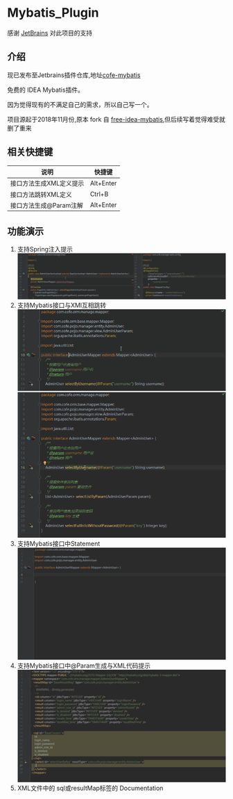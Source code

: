 # Mybatis_Plugin

感谢 [JetBrains](https://www.jetbrains.com/?from=Cofe-Mybatis) 对此项目的支持

## 介绍

现已发布至Jetbrains插件仓库,地址[cofe-mybatis](https://plugins.jetbrains.com/plugin/12808-cofe-mybatis)

免费的 IDEA Mybatis插件。

因为觉得现有的不满足自己的需求，所以自己写一个。

项目源起于2018年11月份,原本 fork 自 [free-idea-mybatis](https://github.com/wuzhizhan/free-idea-mybatis),但后续写着觉得难受就删了重来

## 相关快捷键

| 说明| 快捷键| 
| --- | --- | 
| 接口方法生成XML定义提示 | Alt+Enter |
| 接口方法跳转XML定义 | Ctrl+B |
| 接口方法生成@Param注解 | Alt+Enter |

## 功能演示

1. 支持Spring注入提示<br/> ![SpringInject](/images/SpringInject.gif)
2. 支持Mybatis接口与XMl互相跳转<br/> ![](/images/NavigateToXml.gif)<br/>![](/images/NavigateToMethod.gif)
3. 支持Mybatis接口中Statement<br/>![](/images/GenerateStatement.gif)
4. 支持Mybatis接口中@Param生成与XML代码提示<br/>![](/images/ParamCompletion.gif)
5. XML文件中的 sql或resultMap标签的 Documentation